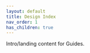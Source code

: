 ```yaml
---
layout: default
title: Design Index
nav_order: 1
has_children: true
---
```

Intro/landing content for Guides.
